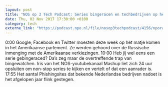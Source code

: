```yaml
---
layout: post
title: "NOS op 3 Tech Podcast: Series bingeracen en techbedrijven op het matje"
date: Thu, 02 Nov 2017 17:30:00 +0100
category: tech
externe_link: "https://podcast.npo.nl/file/nosop3techpodcast/4156/nporadio1_nosop3techpodcast_20171102_nos-op-3-tech-podcast-series-bingeracen-en-techbedrijven-op-het-matje.mp3"
---
```


0:00 Google, Facebook en Twitter moesten deze week op het matje komen in het Amerikaanse parlement. Ze werden gehoord over de Russische inmenging met de Amerikaanse verkiezingen.
10:00 Heb jij wel eens een serie gebingeraced? Da’s zeg maar de overtreffende trap van bingewatchen. Iris van het NOS-youtubekanaal Mashup liet zich 24 uur opsluiten om non-stop series te kijken en vertelt of dat een aanrader is.
17:55 Het aantal Phishingsites dat bekende Nederlandse bedrijven nadoet is het afgelopen jaar flink gestegen.<img src="http://feeds.feedburner.com/~r/nosop3-tech-podcast/~4/ABcSCdIKir8" height="1" width="1" alt=""/>
